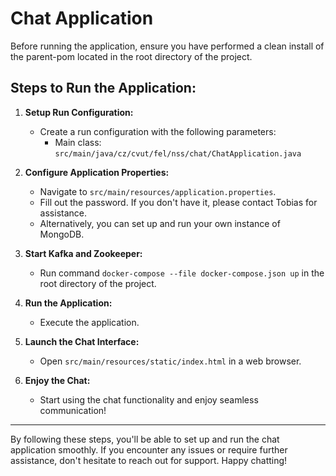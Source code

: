 # Chat Application

Before running the application, ensure you have performed a clean install of the parent-pom located in the root directory of the project.

## Steps to Run the Application:

1. **Setup Run Configuration:**
    - Create a run configuration with the following parameters:
        - Main class: `src/main/java/cz/cvut/fel/nss/chat/ChatApplication.java`

2. **Configure Application Properties:**
    - Navigate to `src/main/resources/application.properties`.
    - Fill out the password. If you don't have it, please contact Tobias for assistance.
    - Alternatively, you can set up and run your own instance of MongoDB.

3. **Start Kafka and Zookeeper:**
    - Run command `docker-compose --file docker-compose.json up` in the root directory of the project.

3. **Run the Application:**
    - Execute the application.

4. **Launch the Chat Interface:**
    - Open `src/main/resources/static/index.html` in a web browser.

5. **Enjoy the Chat:**
    - Start using the chat functionality and enjoy seamless communication!

---

By following these steps, you'll be able to set up and run the chat application smoothly. If you encounter any issues or require further assistance, don't hesitate to reach out for support. Happy chatting!
